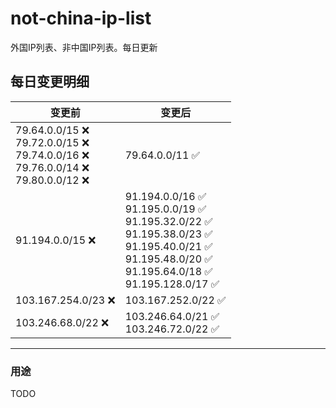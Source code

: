 # not-china-ip-list
外国IP列表、非中国IP列表。每日更新

每日变更明细
--------------------
|  变更前   | 变更后 |
|  ----  | ----  |
|  79.64.0.0/15 :x: <br> 79.72.0.0/15 :x: <br> 79.74.0.0/16 :x: <br> 79.76.0.0/14 :x: <br> 79.80.0.0/12 :x: <br> | 79.64.0.0/11 :white_check_mark: | 
|  91.194.0.0/15 :x:  | 91.194.0.0/16 :white_check_mark: <br> 91.195.0.0/19 :white_check_mark: <br> 91.195.32.0/22 :white_check_mark: <br> 91.195.38.0/23 :white_check_mark: <br> 91.195.40.0/21 :white_check_mark: <br> 91.195.48.0/20 :white_check_mark: <br> 91.195.64.0/18 :white_check_mark: <br> 91.195.128.0/17 :white_check_mark: <br>  | 
|  103.167.254.0/23 :x:  | 103.167.252.0/22 :white_check_mark: | 
|  103.246.68.0/22 :x:  | 103.246.64.0/21 :white_check_mark: <br> 103.246.72.0/22 :white_check_mark: <br>  | 

--------------------
### 用途
TODO
